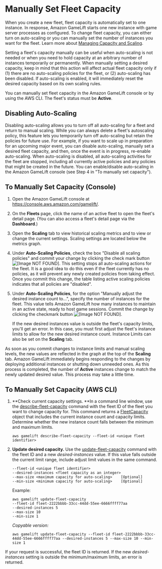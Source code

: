 # Manually Set Fleet Capacity<a name="fleets-updating-capacity"></a>

When you create a new fleet, fleet capacity is automatically set to one instance\. In response, Amazon GameLift starts one new instance with game server processes as configured\. To change fleet capacity, you can either turn on auto\-scaling or you can manually set the number of instances you want for the fleet\. Learn more about [Managing Capacity and Scaling](gamelift-howitworks.md#gamelift-howitworks-capacity)\. 

Setting a fleet's capacity manually can be useful when auto\-scaling is not needed or when you need to hold capacity at an arbitrary number of instances temporarily or permanently\. When manually setting a desired capacity, keep in mind that this action will affect actual fleet capacity only if \(1\) there are no auto\-scaling policies for the fleet, or \(2\) auto\-scaling has been disabled\. If auto\-scaling is enabled, it will immediately reset the desired capacity based on its own scaling rules\. 

You can manually set fleet capacity in the Amazon GameLift console or by using the AWS CLI\. The fleet's status must be **Active**\. 

## Disabling Auto\-Scaling<a name="fleets-updating-capacity-disable"></a>

Disabling auto\-scaling allows you to turn off all auto\-scaling for a fleet and return to manual scaling\. While you can always delete a fleet's autoscaling policy, this feature lets you temporarily turn off auto\-scaling but retain the policies for future use\. For example, if you want to scale up in preparation for an upcoming major event, you can disable auto\-scaling, manually set a desired fleet capacity, and then, once the event is in progress, re\-enable auto\-scaling\. When auto\-scaling is disabled, all auto\-scaling activities for the fleet are stopped, including all currently active policies and any policies that might be created in the future\. You can enable/disable auto\-scaling in the Amazon GameLift console \(see Step 4 in "To manually set capacity"\)\.

## To Manually Set Capacity \(Console\)<a name="fleets-updating-capacity-console"></a>

1. Open the Amazon GameLift console at [https://console\.aws\.amazon\.com/gamelift/](https://console.aws.amazon.com/gamelift/)\.

1. On the **Fleets** page, click the name of an active fleet to open the fleet's detail page\. \(You can also access a fleet's detail page via the **Dashboard**\.\) 

1. Open the **Scaling** tab to view historical scaling metrics and to view or change the current settings\. Scaling settings are located below the metrics graph\.

1. Under **Auto\-Scaling Policies**, check the box "Disable all scaling policies" and commit your change by clicking the check mark button ![\[Image NOT FOUND\]](http://docs.aws.amazon.com/gamelift/latest/developerguide/images/checkmark.png)\. This setting stops all auto\-scaling actions for the fleet\. It is a good idea to do this even if the fleet currently has no policies, as it will prevent any newly created policies from taking effect\. Once you commit this change, the table listing active scaling policies indicates that all policies are "disabled"\.

1. Under **Auto\-Scaling Policies**, for the option "Manually adjust the desired instance count to\.\.\.", specify the number of instances for the fleet\. This value tells Amazon GameLift how many instances to maintain in an active state, ready to host game sessions\. Commit the change by clicking the checkmark button ![\[Image NOT FOUND\]](http://docs.aws.amazon.com/gamelift/latest/developerguide/images/checkmark.png)\. 

   If the new desired instances value is outside the fleet's capacity limits, you'll get an error\. In this case, you must first adjust the fleet's instance limits to allow for the new desired instance count\. Instance Limits can also be set on the **Scaling** tab\.

As soon as you commit changes to instance limits and manual scaling levels, the new values are reflected in the graph at the top of the **Scaling** tab\. Amazon GameLift immediately begins responding to the changes by deploying additional instances or shutting down unneeded ones\. As this process is completed, the number of **Active** instances change to match the newly updated desired value\. This process may take a little time\.

## To Manually Set Capacity \(AWS CLI\)<a name="fleets-updating-capacity-cli"></a>

1. **Check current capacity settings\. **In a command line window, use the [describe\-fleet\-capacity](https://docs.aws.amazon.com/cli/latest/reference/gamelift/describe-fleet-capacity.html) command with the fleet ID of the fleet you want to change capacity for\. This command returns a [FleetCapacity](https://docs.aws.amazon.com/gamelift/latest/apireference/API_FleetCapacity.html) object that includes the current instance count and capacity limits\. Determine whether the new instance count falls between the minimum and maximum limits\.

   ```
   aws gamelift describe-fleet-capacity --fleet-id <unique fleet identifier>
   ```

1. **Update desired capacity\.** Use the [update\-fleet\-capacity](https://docs.aws.amazon.com/cli/latest/reference/gamelift/update-fleet-capacity.html) command with the fleet ID and a new *desired\-instances* value\. If this value falls outside the current limit range, include adjust limit values in the same command\. 

   ```
   --fleet-id <unique fleet identifier>
   --desired-instances <fleet capacity as an integer>
   --max-size <maximum capacity for auto-scaling>    [Optional]
   --min-size <minimum capacity for auto-scaling>    [Optional]
   ```

   Example:

   ```
   aws gamelift update-fleet-capacity
   --fleet-id fleet-2222bbbb-33cc-44dd-55ee-6666ffff77aa
   --desired-instances 5
   --max-size 10
   --min-size 1
   ```

   *Copyable version:*

   ```
   aws gamelift update-fleet-capacity --fleet-id fleet-2222bbbb-33cc-44dd-55ee-6666ffff77aa --desired-instances 5 --max-size 10 --min-size 1
   ```

If your request is successful, the fleet ID is returned\. If the new *desired\-instances* setting is outside the minimum/maximum limits, an error is returned\.